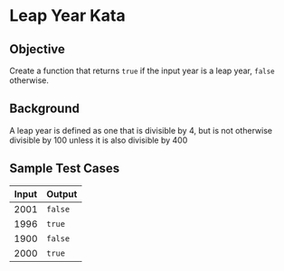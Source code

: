 # Leap Year Kata
## Objective
Create a function that returns ```true``` if the input year is a leap year, ```false``` otherwise.


## Background
A leap year is defined as one that is divisible by 4, but is not otherwise divisible by 100 unless it is also divisible by 400


## Sample Test Cases
| Input | Output      |
| ----- | ----------- |
| 2001  | ```false``` |
| 1996  | ```true```  |
| 1900  | ```false``` |
| 2000  | ```true```  |